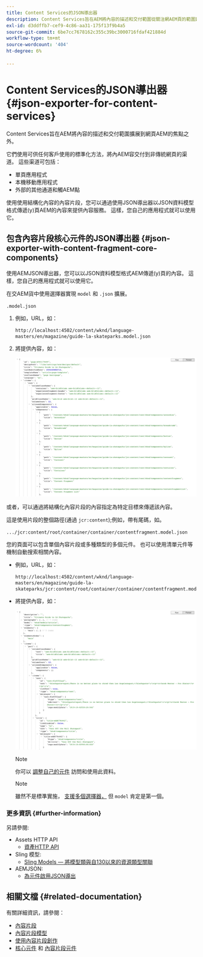 ```yaml
---
title: Content Services的JSON導出器
description: Content Services旨在AEM將內容的描述和交付範圍從關注網AEM頁的範圍延伸出來。 它們使用可供任何客戶使用的標準化方法，將內AEM容交付到非傳統網頁的渠道。
exl-id: d3ddffb7-cef9-4c86-aa31-175f13f9b4a5
source-git-commit: 6be7cc7678162c355c39bc3000716fdaf421884d
workflow-type: tm+mt
source-wordcount: '404'
ht-degree: 6%

---
```


# Content Services的JSON導出器 {#json-exporter-for-content-services}

Content Services旨在AEM將內容的描述和交付範圍擴展到網頁AEM的焦點之外。

它們使用可供任何客戶使用的標準化方法，將內AEM容交付到非傳統網頁的渠道。 這些渠道可包括：

* 單頁應用程式
* 本機移動應用程式
* 外部的其他通道和觸AEM點

使用使用結構化內容的內容片段，您可以通過使用JSON導出器以JSON資料模型格式傳遞(y)頁AEM的內容來提供內容服務。 這樣，您自己的應用程式就可以使用它。

## 包含內容片段核心元件的JSON導出器 {#json-exporter-with-content-fragment-core-components}

使用AEMJSON導出器，您可以以JSON資料模型格式AEM傳遞(y)頁的內容。 這樣，您自己的應用程式就可以使用它。

在交AEM貨中使用選擇器實現 `model` 和 `.json` 擴展。

`.model.json`

1. 例如，URL，如：

   ```shell
   http://localhost:4502/content/wknd/language-masters/en/magazine/guide-la-skateparks.model.json
   ```

1. 將提供內容，如：

   ![WKND內容的JSON模型](assets/json-model-wknd.png)

或者，可以通過將結構化內容片段的內容指定為特定目標來傳遞該內容。

這是使用片段的整個路徑(通過 `jcr:content`);例如，帶有尾碼，如。

`.../jcr:content/root/container/container/contentfragment.model.json`

您的頁面可以包含單個內容片段或多種類型的多個元件。 也可以使用清單元件等機制自動搜索相關內容。

* 例如，URL，如：

   ```shell
   http://localhost:4502/content/wknd/language-masters/en/magazine/guide-la-skateparks/jcr:content/root/container/container/contentfragment.model.json
   ```

* 將提供內容，如：

   ![WKND內容片段的JSON模型](assets/json-model-wknd-content-fragment.png)

   >[!NOTE]
   >
   >你可以 [調整自己的元件](enabling-json-exporter.md) 訪問和使用此資料。

   >[!NOTE]
   >
   >雖然不是標準實施， [支援多個選擇器，](enabling-json-exporter.md#multiple-selectors) 但 `model` 肯定是第一個。

### 更多資訊 {#further-information}

另請參閱:

* Assets HTTP API
   * [資產HTTP API](/help/assets/developer-reference-material-apis.md)
* Sling 模型:
   * [Sling Models — 將模型類與自130以來的資源類型關聯](https://sling.apache.org/documentation/bundles/models.html#associating-a-model-class-with-a-resource-type-since-130)
* AEMJSON:
   * [為元件啟用JSON導出](enabling-json-exporter.md)

## 相關文檔 {#related-documentation}

有關詳細資訊，請參閱：

* [內容片段](/help/sites-cloud/administering/content-fragments/content-fragments.md)
* [內容片段模型](/help/sites-cloud/administering/content-fragments/content-fragments-models.md)
* [使用內容片段創作](/help/sites-cloud/authoring/fundamentals/content-fragments.md)
* [核心元件](https://experienceleague.adobe.com/docs/experience-manager-core-components/using/introduction.html?lang=zh-Hant) 和 [內容片段元件](https://experienceleague.adobe.com/docs/experience-manager-core-components/using/components/content-fragment-component.html)
